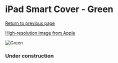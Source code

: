 # iPad Smart Cover - Green

[Return to previous page](/ipad_2)

[High-resolution image from Apple](https://store.storeimages.cdn-apple.com/8756/as-images.apple.com/is/MC944?wid=4500&hei=4500&fmt=png)

<div style="width: 384px"><img src="/everypreview/MC944.png" alt="Green"></div>

### Under construction
